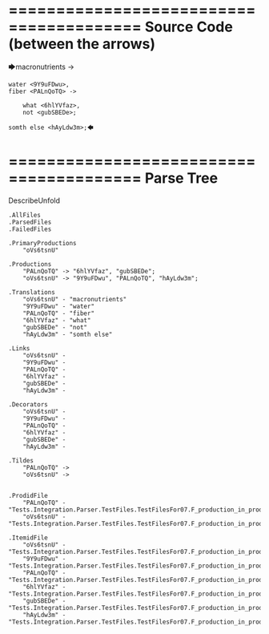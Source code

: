 ========================================
Source Code (between the arrows)
========================================

🡆macronutrients <oVs6tsnU> ->

    water <9Y9uFDwu>,
	fiber <PALnQoTQ> ->

        what <6hlYVfaz>,
        not <gubSBEDe>;

	somth else <hAyLdw3m>;🡄

========================================
Parse Tree
========================================
DescribeUnfold

    .AllFiles
    .ParsedFiles
    .FailedFiles

    .PrimaryProductions
        "oVs6tsnU" 

    .Productions
        "PALnQoTQ" -> "6hlYVfaz", "gubSBEDe";
        "oVs6tsnU" -> "9Y9uFDwu", "PALnQoTQ", "hAyLdw3m";

    .Translations
        "oVs6tsnU" - "macronutrients"
        "9Y9uFDwu" - "water"
        "PALnQoTQ" - "fiber"
        "6hlYVfaz" - "what"
        "gubSBEDe" - "not"
        "hAyLdw3m" - "somth else"

    .Links
        "oVs6tsnU" - 
        "9Y9uFDwu" - 
        "PALnQoTQ" - 
        "6hlYVfaz" - 
        "gubSBEDe" - 
        "hAyLdw3m" - 

    .Decorators
        "oVs6tsnU" - 
        "9Y9uFDwu" - 
        "PALnQoTQ" - 
        "6hlYVfaz" - 
        "gubSBEDe" - 
        "hAyLdw3m" - 

    .Tildes
        "PALnQoTQ" -> 
        "oVs6tsnU" -> 


    .ProdidFile
        "PALnQoTQ" - "Tests.Integration.Parser.TestFiles.TestFilesFor07.F_production_in_production3.ds"
        "oVs6tsnU" - "Tests.Integration.Parser.TestFiles.TestFilesFor07.F_production_in_production3.ds"

    .ItemidFile
        "oVs6tsnU" - "Tests.Integration.Parser.TestFiles.TestFilesFor07.F_production_in_production3.ds"
        "9Y9uFDwu" - "Tests.Integration.Parser.TestFiles.TestFilesFor07.F_production_in_production3.ds"
        "PALnQoTQ" - "Tests.Integration.Parser.TestFiles.TestFilesFor07.F_production_in_production3.ds"
        "6hlYVfaz" - "Tests.Integration.Parser.TestFiles.TestFilesFor07.F_production_in_production3.ds"
        "gubSBEDe" - "Tests.Integration.Parser.TestFiles.TestFilesFor07.F_production_in_production3.ds"
        "hAyLdw3m" - "Tests.Integration.Parser.TestFiles.TestFilesFor07.F_production_in_production3.ds"

